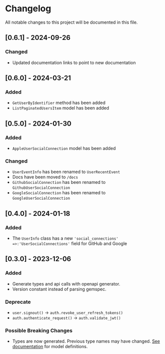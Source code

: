 # Changelog

All notable changes to this project will be documented in this file.

## [0.6.1] - 2024-09-26

### Changed

- Updated documentation links to point to new documentation

## [0.6.0] - 2024-03-21

### Added

- `GetUserByIdentifier` method has been added
- `ListPaginatedUsersItem` model has been added

## [0.5.0] - 2024-01-30

### Added

- `AppleUserSocialConnection` model has been added

### Changed

- `UserEventInfo` has been renamed to `UserRecentEvent`
- Docs have been moved to `/docs`
- `GithubSocialConnection` has been renamed to `GithubUserSocialConnection`
- `GoogleSocialConnection` has been renamed to `GoogleUserSocialConnection`

## [0.4.0] - 2024-01-18

### Added

- The `UserInfo` class has a new `'social_connections' =>:'UserSocialConnections'` field for GitHub and Google

## [0.3.0] - 2023-12-06

### Added

- Generate types and api calls with openapi generator.
- Version constant instead of parsing gemspec.

### Deprecate

- `user.signout()` -> `auth.revoke_user_refresh_tokens()`
- `auth.authenticate_request()` -> `auth.validate_jwt()`

### Possible Breaking Changes

- Types are now generated. Previous type names may have changed. [See documentation](https://github.com/passageidentity/passage-ruby/tree/main/docs/generated) for model definitions.
